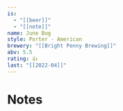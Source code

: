 ```yaml
---
is:
  - "[[beer]]"
  - "[[note]]"
name: June Bug
style: Porter - American
brewery: "[[Bright Penny Brewing]]"
abv: 5.5
rating: 👍
last: "[[2022-04]]"
---
```

# Notes

